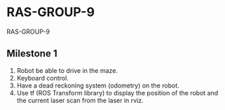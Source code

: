 # RAS-GROUP-9
RAS-GROUP-9

## Milestone 1
1. Robot be able to drive in the maze.  
2. Keyboard control.  
3. Have a dead reckoning system (odometry) on the robot. 
4. Use tf (ROS Transform library) to display the position of the robot 
and the current laser scan from the laser in rviz. 